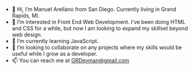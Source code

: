 - 👋 Hi, I’m Manuel Arellano from San Diego. Currently living in Grand Rapids, MI.
- 👀 I’m interested in Front End Web Development. I've been doing HTML and CSS for a while, but now I am looking to expand my skillset beyond web design.
- 🌱 I’m currently learning JavaScript.
- 💞️ I’m looking to collaborate on any projects where my skills would be useful while I grow as a developer.
- 📫 You can reach me at GRDevman@gmail.com

<!---
M-Arellano/M-Arellano is a ✨ special ✨ repository because its `README.md` (this file) appears on your GitHub profile.
You can click the Preview link to take a look at your changes.
--->
